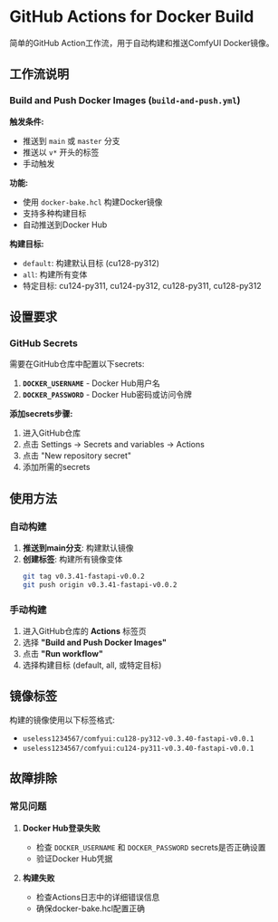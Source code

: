 # GitHub Actions for Docker Build

简单的GitHub Action工作流，用于自动构建和推送ComfyUI Docker镜像。

## 工作流说明

### Build and Push Docker Images (`build-and-push.yml`)

**触发条件:**
- 推送到 `main` 或 `master` 分支
- 推送以 `v*` 开头的标签
- 手动触发

**功能:**
- 使用 `docker-bake.hcl` 构建Docker镜像
- 支持多种构建目标
- 自动推送到Docker Hub

**构建目标:**
- `default`: 构建默认目标 (cu128-py312)
- `all`: 构建所有变体
- 特定目标: cu124-py311, cu124-py312, cu128-py311, cu128-py312

## 设置要求

### GitHub Secrets

需要在GitHub仓库中配置以下secrets:

1. **`DOCKER_USERNAME`** - Docker Hub用户名
2. **`DOCKER_PASSWORD`** - Docker Hub密码或访问令牌

**添加secrets步骤:**
1. 进入GitHub仓库
2. 点击 Settings → Secrets and variables → Actions
3. 点击 "New repository secret"
4. 添加所需的secrets

## 使用方法

### 自动构建

1. **推送到main分支**: 构建默认镜像
2. **创建标签**: 构建所有镜像变体
   ```bash
   git tag v0.3.41-fastapi-v0.0.2
   git push origin v0.3.41-fastapi-v0.0.2
   ```

### 手动构建

1. 进入GitHub仓库的 **Actions** 标签页
2. 选择 **"Build and Push Docker Images"**
3. 点击 **"Run workflow"**
4. 选择构建目标 (default, all, 或特定目标)

## 镜像标签

构建的镜像使用以下标签格式:
- `useless1234567/comfyui:cu128-py312-v0.3.40-fastapi-v0.0.1`
- `useless1234567/comfyui:cu124-py311-v0.3.40-fastapi-v0.0.1`

## 故障排除

### 常见问题

1. **Docker Hub登录失败**
   - 检查 `DOCKER_USERNAME` 和 `DOCKER_PASSWORD` secrets是否正确设置
   - 验证Docker Hub凭据

2. **构建失败**
   - 检查Actions日志中的详细错误信息
   - 确保docker-bake.hcl配置正确
